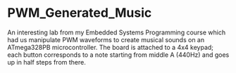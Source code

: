 # PWM_Generated_Music
An interesting lab from my Embedded Systems Programming course which had us manipulate PWM waveforms to create musical sounds on an ATmega328PB microcontroller. The board is attached to a 4x4 keypad; each button corresponds to a note starting from middle A (440Hz) and goes up in half steps from there.
